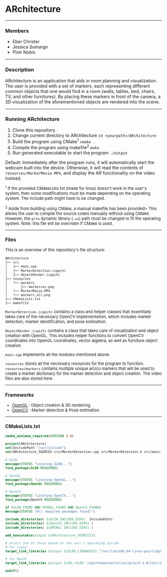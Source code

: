 
# ARchitecture
---
### Members
- Eber Christer
- Jessica Sumargo
- Piotr Nobis

---

### Description

ARchitecture is an application that aids in room planning and visualization. The user is provided with a set of markers, each representing different common objects that one would find in a room (walls, tables, bed, chairs, TV, and other furnitures). By placing these markers in front of the camera, a 3D visualization of the aforementioned objects are rendered into the scene.

---
### Running ARchitecture
1. Clone this repository
2. Change current directory to ARchitecture `cd <yourpath>/ARchitecture`
3. Build the program using CMake<sup>1</sup> `cmake .`
4. Compile the program using makefile<sup>2</sup> `make`
5. Run generated executable to start the program `./output`

Default: Immediately after the program runs, it will automatically start the webcam built into the device. Otherwise, it will read the contents of `resources/MarkerMovie.MP4`, and display the AR functionality on the video instead,


<font size="2"> <sup>1</sup> If the provided CMakeLists.txt (made for linux) doesn't work in the user's system, then some modifications must be made depending on the operating system. The include path might have to be changed. 

<font size="2"> <sup>2</sup> Aside from building using CMake, a manual makefile has been provided> This allows the user to compile the source codes manually without using CMake. However, the `glfw` dynamic library (`.so`) path must be changed to fit the operating system. Note: this file will be overriden if CMake is used.

---
### Files
This is an overview of this repository's file structure:
``` txt
ARchitecture
├── src
│   ├── main.cpp
│   ├── MarkerDetection.(cpp|h)
│   ├── ObjectRender.(cpp|h)
├── resources
│   └── markers
│       ├── marker<x>.png
│   └── MarkerMovie.MP4	
│   └── markers_all.png	
├── CMakeLists.txt
├── makefile
```
`MarkerDetection.(cpp|h)` contains a class and helper classes that essentially takes care of the necessary OpenCV implementation, which includes marker detection, marker identification, and pose estimation. 

`ObjectRender.(cpp|h)` contains a class that takes care of visualization and object creation with OpenGL. This includes helper functions to convert OpenCV coordinates into OpenGL coordinates, vector algebra, as well as furniture object creation.

`main.cpp` implements all the modules mentioned above.

`resources` stores all the necessary resources for the program to function. `resources/markers` contains multiple unique arUco markers that will be used to create a marker dictionary for the marker detection and object creation. The video files are also stored here.

---
### Frameworks
- [OpenGL](https://www.genome.gov/) : Object creation & 3D rendering.
- [OpenCV](https://opencv.org/) : Marker detection & Pose estimation
---




### CMakeLists.txt
``` CMake
cmake_minimum_required(VERSION 3.4)

project(ARchitecture)
set(IncludePath "/usr/include")
set(ARchitecture_SOURCES src/MarkerDetection.cpp src/MarkerDetection.h src/main.cpp)

# GLEW
message(STATUS "Locating GLEW...")
find_package(GLEW REQUIRED)

# OpenGL
message(STATUS "Locating OpenGL...")
find_package(OpenGL REQUIRED)

# OpenCV
message(STATUS "Locating OpenCV...")
find_package(OpenCV REQUIRED)

if (GLEW_FOUND AND OPENGL_FOUND AND OpenCV_FOUND)
message(STATUS "All required packages found!")

include_directories( ${GLEW_INCLUDE_DIRS}  IncludePath)
include_directories( ${OpenCV_INCLUDE_DIRS} )
include_directories( ${OPENGL_INCLUDE_DIRS} )

add_executable(output ${ARchitecture_SOURCES})

# select one of these based on the user's operating system
# for Linux
target_link_libraries (output ${GLEW_LIBRARIES} "/usr/lib/x86_64-linux-gnu/libglfw.so" ${OPENGL_LIBRARIES} ${OpenCV_LIBS}) 

# for MacOS
target_link_libraries (output GLEW::GLEW "/opt/homebrew/cellar/glfw/3.3.8/lib/libglfw.3.3.dylib" ${OPENGL_LIBRARIES} ${OpenCV_LIBS}) 

endif()
```
